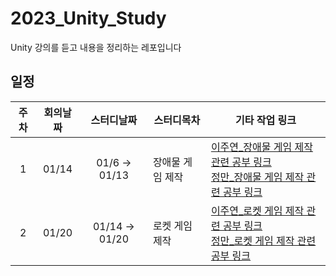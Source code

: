# 2023_Unity_Study
Unity 강의를 듣고 내용을 정리하는 레포입니다



## 일정
|주차|회의날짜|스터디날짜|스터디목차|기타 작업 링크|
|:-------:|:----:|:----:|----|----|
|1|01/14|01/6 → 01/13|장애물 게임 제작|[이주연_장애물 게임 제작 관련 공부 링크](https://p2-study.tistory.com/103)<br/>[정만_장애물 게임 제작 관련 공부 링크](https://juungmn.tistory.com/61)|
|2|01/20|01/14 → 01/20|로켓 게임 제작|[이주연_로켓 게임 제작 관련 공부 링크](https://p2-study.tistory.com/103)<br/>[정만_로켓 게임 제작 관련 공부 링크](https://juungmn.tistory.com/62)|

